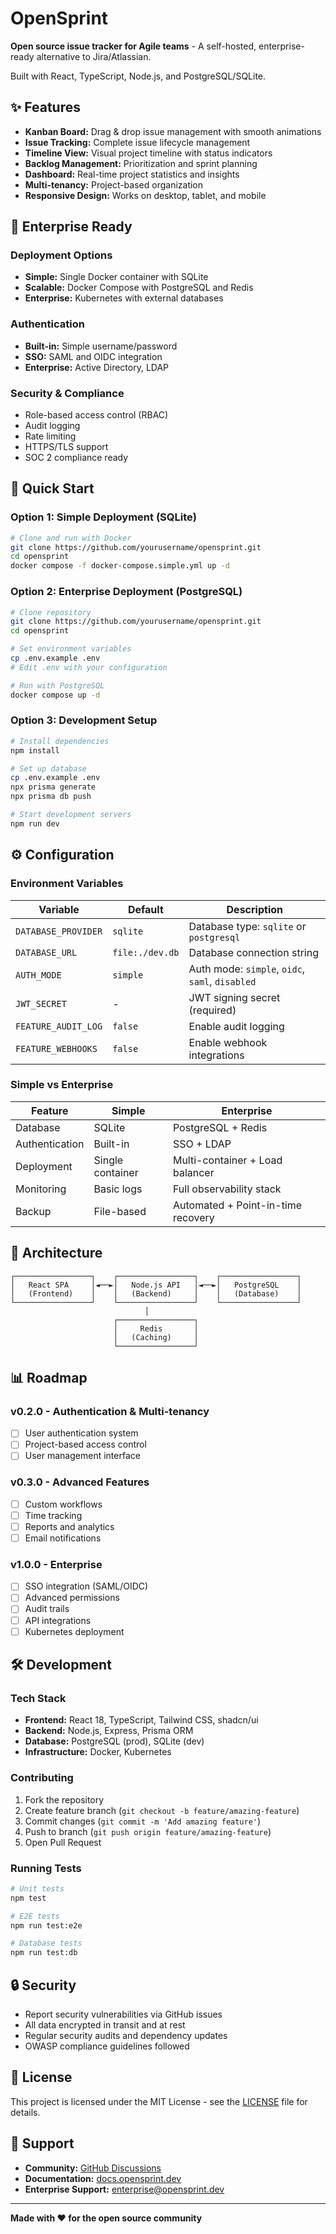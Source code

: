 # OpenSprint

**Open source issue tracker for Agile teams** - A self-hosted, enterprise-ready alternative to Jira/Atlassian.

Built with React, TypeScript, Node.js, and PostgreSQL/SQLite.

## ✨ Features

- **Kanban Board:** Drag & drop issue management with smooth animations
- **Issue Tracking:** Complete issue lifecycle management
- **Timeline View:** Visual project timeline with status indicators  
- **Backlog Management:** Prioritization and sprint planning
- **Dashboard:** Real-time project statistics and insights
- **Multi-tenancy:** Project-based organization
- **Responsive Design:** Works on desktop, tablet, and mobile

## 🏢 Enterprise Ready

### **Deployment Options**
- **Simple:** Single Docker container with SQLite
- **Scalable:** Docker Compose with PostgreSQL and Redis
- **Enterprise:** Kubernetes with external databases

### **Authentication**
- **Built-in:** Simple username/password
- **SSO:** SAML and OIDC integration
- **Enterprise:** Active Directory, LDAP

### **Security & Compliance**
- Role-based access control (RBAC)
- Audit logging
- Rate limiting
- HTTPS/TLS support
- SOC 2 compliance ready

## 🚀 Quick Start

### **Option 1: Simple Deployment (SQLite)**
```bash
# Clone and run with Docker
git clone https://github.com/yourusername/opensprint.git
cd opensprint
docker compose -f docker-compose.simple.yml up -d
```

### **Option 2: Enterprise Deployment (PostgreSQL)**
```bash
# Clone repository
git clone https://github.com/yourusername/opensprint.git
cd opensprint

# Set environment variables
cp .env.example .env
# Edit .env with your configuration

# Run with PostgreSQL
docker compose up -d
```

### **Option 3: Development Setup**
```bash
# Install dependencies
npm install

# Set up database
cp .env.example .env
npx prisma generate
npx prisma db push

# Start development servers
npm run dev
```

## ⚙️ Configuration

### **Environment Variables**

| Variable | Default | Description |
|----------|---------|-------------|
| `DATABASE_PROVIDER` | `sqlite` | Database type: `sqlite` or `postgresql` |
| `DATABASE_URL` | `file:./dev.db` | Database connection string |
| `AUTH_MODE` | `simple` | Auth mode: `simple`, `oidc`, `saml`, `disabled` |
| `JWT_SECRET` | - | JWT signing secret (required) |
| `FEATURE_AUDIT_LOG` | `false` | Enable audit logging |
| `FEATURE_WEBHOOKS` | `false` | Enable webhook integrations |

### **Simple vs Enterprise**

| Feature | Simple | Enterprise |
|---------|--------|------------|
| Database | SQLite | PostgreSQL + Redis |
| Authentication | Built-in | SSO + LDAP |
| Deployment | Single container | Multi-container + Load balancer |
| Monitoring | Basic logs | Full observability stack |
| Backup | File-based | Automated + Point-in-time recovery |

## 🔧 Architecture

```
┌─────────────────┐    ┌─────────────────┐    ┌─────────────────┐
│   React SPA     │◄──►│   Node.js API   │◄──►│   PostgreSQL    │
│   (Frontend)    │    │   (Backend)     │    │   (Database)    │
└─────────────────┘    └─────────────────┘    └─────────────────┘
                              │
                       ┌─────────────────┐
                       │     Redis       │
                       │   (Caching)     │
                       └─────────────────┘
```

## 📊 Roadmap

### **v0.2.0 - Authentication & Multi-tenancy**
- [ ] User authentication system
- [ ] Project-based access control
- [ ] User management interface

### **v0.3.0 - Advanced Features**
- [ ] Custom workflows
- [ ] Time tracking
- [ ] Reports and analytics
- [ ] Email notifications

### **v1.0.0 - Enterprise**
- [ ] SSO integration (SAML/OIDC)
- [ ] Advanced permissions
- [ ] Audit trails
- [ ] API integrations
- [ ] Kubernetes deployment

## 🛠️ Development

### **Tech Stack**
- **Frontend:** React 18, TypeScript, Tailwind CSS, shadcn/ui
- **Backend:** Node.js, Express, Prisma ORM
- **Database:** PostgreSQL (prod), SQLite (dev)
- **Infrastructure:** Docker, Kubernetes

### **Contributing**
1. Fork the repository
2. Create feature branch (`git checkout -b feature/amazing-feature`)
3. Commit changes (`git commit -m 'Add amazing feature'`)
4. Push to branch (`git push origin feature/amazing-feature`)
5. Open Pull Request

### **Running Tests**
```bash
# Unit tests
npm test

# E2E tests
npm run test:e2e

# Database tests
npm run test:db
```

## 🔒 Security

- Report security vulnerabilities via GitHub issues
- All data encrypted in transit and at rest
- Regular security audits and dependency updates
- OWASP compliance guidelines followed

## 📄 License

This project is licensed under the MIT License - see the [LICENSE](LICENSE) file for details.

## 🤝 Support

- **Community:** [GitHub Discussions](https://github.com/yourusername/opensprint/discussions)
- **Documentation:** [docs.opensprint.dev](https://docs.opensprint.dev)
- **Enterprise Support:** [enterprise@opensprint.dev](mailto:enterprise@opensprint.dev)

---

**Made with ❤️ for the open source community**
